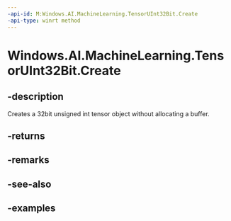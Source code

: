 ```yaml
---
-api-id: M:Windows.AI.MachineLearning.TensorUInt32Bit.Create
-api-type: winrt method
---
```


<!-- Method syntax.
public TensorUInt32Bit TensorUInt32Bit.Create()
-->

# Windows.AI.MachineLearning.TensorUInt32Bit.Create

## -description
Creates a 32bit unsigned int tensor object without allocating a buffer.
## -returns

## -remarks

## -see-also

## -examples
